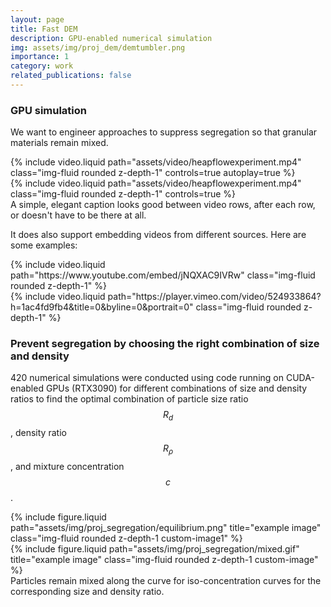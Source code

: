 ```yaml
---
layout: page
title: Fast DEM
description: GPU-enabled numerical simulation
img: assets/img/proj_dem/demtumbler.png
importance: 1
category: work
related_publications: false
---
```


### GPU simulation 


We want to engineer approaches to suppress segregation
so that granular materials remain mixed. 

<div class="row mt-3">
    <div class="col-sm mt-3 mt-md-0">
        {% include video.liquid path="assets/video/heapflowexperiment.mp4" class="img-fluid rounded z-depth-1" controls=true autoplay=true %}
    </div>
    <div class="col-sm mt-3 mt-md-0">
        {% include video.liquid path="assets/video/heapflowexperiment.mp4" class="img-fluid rounded z-depth-1" controls=true %}
    </div>
</div>
<div class="caption">
    A simple, elegant caption looks good between video rows, after each row, or doesn't have to be there at all.
</div>

It does also support embedding videos from different sources. Here are some examples:

<div class="row mt-3">
    <div class="col-sm mt-3 mt-md-0">
        {% include video.liquid path="https://www.youtube.com/embed/jNQXAC9IVRw" class="img-fluid rounded z-depth-1" %}
    </div>
    <div class="col-sm mt-3 mt-md-0">
        {% include video.liquid path="https://player.vimeo.com/video/524933864?h=1ac4fd9fb4&title=0&byline=0&portrait=0" class="img-fluid rounded z-depth-1" %}
    </div>
</div>



### Prevent segregation by choosing the right combination of size and density

420 numerical simulations were conducted using code running on CUDA-enabled GPUs (RTX3090) for different combinations of size and density ratios to find the optimal combination of particle size ratio $$R_d$$, density ratio $$R_\rho$$, and mixture concentration $$c$$.




<div class="row">
    <div class="col-sm mt-3 mt-md-0">
        {% include figure.liquid path="assets/img/proj_segregation/equilibrium.png" title="example image" class="img-fluid rounded z-depth-1 custom-image1" %}
    </div>
    <div class="col-sm mt-3 mt-md-0">
        {% include figure.liquid path="assets/img/proj_segregation/mixed.gif" title="example image" class="img-fluid rounded z-depth-1 custom-image" %}
    </div>
</div>
<div class="caption">
    Particles remain mixed along the curve for iso-concentration curves for the corresponding size  and density ratio.
</div>